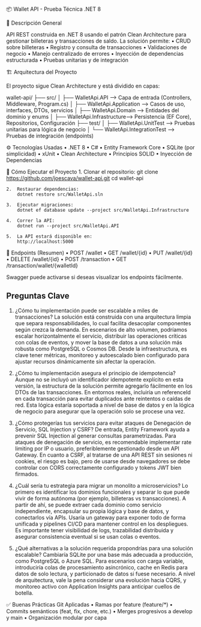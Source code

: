 📦 Wallet API - Prueba Técnica .NET 8

🧠 Descripción General

API REST construida en .NET 8 usando el patrón Clean Architecture para gestionar billeteras y transacciones de saldo. La solución permite:
	•	CRUD sobre billeteras
	•	Registro y consulta de transacciones
	•	Validaciones de negocio
	•	Manejo centralizado de errores
	•	Inyección de dependencias estructurada
	•	Pruebas unitarias y de integración

🏗️ Arquitectura del Proyecto

El proyecto sigue Clean Architecture y está dividido en capas:

wallet-api/
├── src/
│   ├── WalletApi.API           --> Capa de entrada (Controllers, Middleware, Program.cs)
│   ├── WalletApi.Application   --> Casos de uso, interfaces, DTOs, servicios
│   ├── WalletApi.Domain        --> Entidades del dominio y enums
│   ├── WalletApi.Infrastructure--> Persistencia (EF Core), Repositorios, Configuración
├── test/
│   ├── WalletApi.UnitTest      --> Pruebas unitarias para lógica de negocio
│   └── WalletApi.IntegrationTest --> Pruebas de integración (endpoints)

⚙️ Tecnologías Usadas
	•	.NET 8
	•	C#
	•	Entity Framework Core
	•	SQLite (por simplicidad)
	•	xUnit
	•	Clean Architecture
	•	Principios SOLID
	•	Inyección de Dependencias

🚀 Cómo Ejecutar el Proyecto
	1.	Clonar el repositorio:
        git clone <https://github.com/joescava/wallet-api.git>
        cd wallet-api

    2.	Restaurar dependencias:
        dotnet restore src/WalletApi.sln

	3.	Ejecutar migraciones:
        dotnet ef database update --project src/WalletApi.Infrastructure

	4.	Correr la API:
        dotnet run --project src/WalletApi.API

    5.	La API estará disponible en:
        http://localhost:5000

📑 Endpoints (Resumen)
	•	POST /wallet
	•	GET /wallet/{id}
	•	PUT /wallet/{id}
	•	DELETE /wallet/{id}
	•	POST /transaction
	•	GET /transaction/wallet/{walletId}

Swagger puede activarse si deseas visualizar los endpoints fácilmente.

## Preguntas Clave

1. ¿Cómo tu implementación puede ser escalable a miles de transacciones?
    La solución está construida con una arquitectura limpia que separa responsabilidades, lo cual facilita desacoplar componentes según crezca la demanda. En escenarios de alto volumen, podríamos escalar horizontalmente el servicio, distribuir las operaciones críticas con colas de eventos, y mover la base de datos a una solución más robusta como PostgreSQL o Cosmos DB. Desde la infraestructura, es clave tener métricas, monitoreo y autoescalado bien configurado para ajustar recursos dinámicamente sin afectar la operación.

2. ¿Cómo tu implementación asegura el principio de idempotencia?
    Aunque no se incluyó un identificador idempotente explícito en esta versión, la estructura de la solución permite agregarlo fácilmente en los DTOs de las transacciones. En entornos reales, incluiría un referenceId en cada transacción para evitar duplicados ante reintentos o caídas de red. Esta lógica estaría soportada a nivel de base de datos y en la lógica de negocio para asegurar que la operación solo se procese una vez.

3. ¿Cómo protegerías tus servicios para evitar ataques de Denegación de Servicio, SQL Injection y CSRF?
	De entrada, Entity Framework ayuda a prevenir SQL Injection al generar consultas parametrizadas. Para ataques de denegación de servicio, es recomendable implementar rate limiting por IP o usuario, preferiblemente gestionado desde un API Gateway. En cuanto a CSRF, al tratarse de una API REST sin sesiones ni cookies, el riesgo es bajo, pero de usarse desde navegadores se debe controlar con CORS correctamente configurado y tokens JWT bien firmados.

4. ¿Cuál sería tu estrategia para migrar un monolito a microservicios?
	Lo primero es identificar los dominios funcionales y separar lo que puede vivir de forma autónoma (por ejemplo, billeteras vs transacciones). A partir de ahí, se puede extraer cada dominio como servicio independiente, encapsular su propia lógica y base de datos, y conectarlos vía APIs. Usaría un gateway para exponer todo de forma unificada y pipelines CI/CD para mantener control en los despliegues. Es importante tener visibilidad de logs, trazabilidad distribuida y asegurar consistencia eventual si se usan colas o eventos.

5. ¿Qué alternativas a la solución requerida propondrías para una solución escalable?
	Cambiaría SQLite por una base más adecuada a producción, como PostgreSQL o Azure SQL. Para escenarios con carga variable, introduciría colas de procesamiento asincrónico, cache en Redis para datos de solo lectura, y particionado de datos si fuese necesario. A nivel de arquitectura, vale la pena considerar una evolución hacia CQRS, y monitoreo activo con Application Insights para anticipar cuellos de botella.

✅ Buenas Prácticas Git Aplicadas
	•	Ramas por feature (feature/*)
	•	Commits semánticos (feat, fix, chore, etc.)
	•	Merges progresivos a develop y main
	•	Organización modular por capa